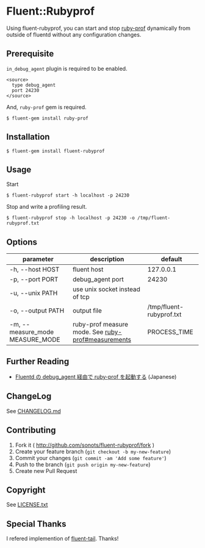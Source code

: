 # Fluent::Rubyprof

Using fluent-rubyprof, you can start and stop [ruby-prof](https://github.com/ruby-prof/ruby-prof) dynamically from outside of fluentd without any configuration changes.

## Prerequisite

`in_debug_agent` plugin is required to be enabled.

```
<source>
  type debug_agent
  port 24230
</source>
```

And, `ruby-prof` gem is required. 

```
$ fluent-gem install ruby-prof
```

## Installation

```
$ fluent-gem install fluent-rubyprof
```

## Usage

Start

```
$ fluent-rubyprof start -h localhost -p 24230
```

Stop and write a profiling result.

```
$ fluent-rubyprof stop -h localhost -p 24230 -o /tmp/fluent-rubyprof.txt
```

## Options

|parameter|description|default|
|---|---|---|
|-h, --host HOST|fluent host|127.0.0.1|
|-p, --port PORT|debug_agent port|24230|
|-u, --unix PATH|use unix socket instead of tcp||
|-o, --output PATH|output file|/tmp/fluent-rubyprof.txt|
|-m, --measure_mode MEASURE_MODE|ruby-prof measure mode. See [ruby-prof#measurements](https://github.com/ruby-prof/ruby-prof#measurements)|PROCESS_TIME|

## Further Reading

* [Fluentd の debug_agent 経由で ruby-prof を起動する](http://qiita.com/sonots/items/749280547176d82f3e2c) (Japanese)

## ChangeLog

See [CHANGELOG.md](./CHANGELOG.md)

## Contributing

1. Fork it ( http://github.com/sonots/fluent-rubyprof/fork )
2. Create your feature branch (`git checkout -b my-new-feature`)
3. Commit your changes (`git commit -am 'Add some feature'`)
4. Push to the branch (`git push origin my-new-feature`)
5. Create new Pull Request

## Copyright

See [LICENSE.txt](./LICENSE.txt)

## Special Thanks

I refered implemention of [fluent-tail](https://github.com/choplin/fluent-tail). Thanks!
